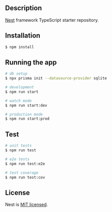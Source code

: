 ## Description

[Nest](https://github.com/nestjs/nest) framework TypeScript starter repository.

## Installation

```bash
$ npm install
```

## Running the app

```bash
# db setup
$ npx prisma init --datasource-provider sqlite

# development
$ npm run start

# watch mode
$ npm run start:dev

# production mode
$ npm run start:prod
```

## Test

```bash
# unit tests
$ npm run test

# e2e tests
$ npm run test:e2e

# test coverage
$ npm run test:cov
```

## License

Nest is [MIT licensed](LICENSE).
